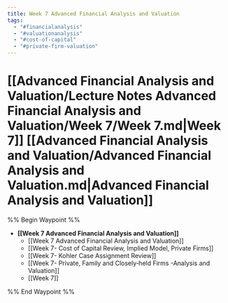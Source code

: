 ```yaml
---
title: Week 7 Advanced Financial Analysis and Valuation
tags:
  - "#financialanalysis"
  - "#valuationanalysis"
  - "#cost-of-capital"
  - "#private-firm-valuation"
---
```

# [[Advanced Financial Analysis and Valuation/Lecture Notes Advanced Financial Analysis and Valuation/Week 7/Week 7.md|Week 7]] [[Advanced Financial Analysis and Valuation/Advanced Financial Analysis and Valuation.md|Advanced Financial Analysis and Valuation]]

%% Begin Waypoint %%

- **[[Week 7 Advanced Financial Analysis and Valuation]]**
	- [[Week 7 Advanced Financial Analysis and Valuation]]
	- [[Week 7- Cost of Capital Review,  Implied Model,  Private Firms]]
	- [[Week 7- Kohler Case Assignment Review]]
	- [[Week 7- Private,  Family and Closely‐held Firms -Analysis and Valuation]]
	- [[Week 7]]

%% End Waypoint %%